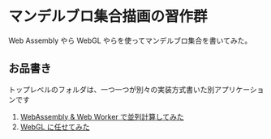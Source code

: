 # マンデルブロ集合描画の習作群

Web Assembly やら WebGL やらを使ってマンデルブロ集合を書いてみた。

## お品書き
トップレベルのフォルダは、一つ一つが別々の実装方式書いた別アプリケーションです

1. [WebAssembly & Web Worker で並列計算してみた](wasm/)
2. [WebGL に任せてみた](webgl/)
